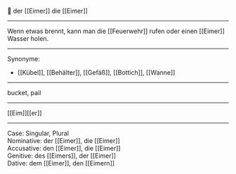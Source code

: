 🔵 der [[Eimer]]
die [[Eimer]]

---
 Wenn etwas brennt, kann man die [[Feuerwehr]] rufen oder einen [[Eimer]] Wasser holen. 


---
Synonyme:
- [[Kübel]], [[Behälter]], [[Gefäß]], [[Bottich]], [[Wanne]]

---
bucket, pail

---
[[Eim]][[er]]

---
Case: Singular, Plural  
Nominative: der [[Eimer]], die [[Eimer]]  
Accusative: den [[Eimer]], die [[Eimer]]  
Genitive: des [[Eimers]], der [[Eimer]]  
Dative: dem [[Eimer]], den [[Eimern]] 

